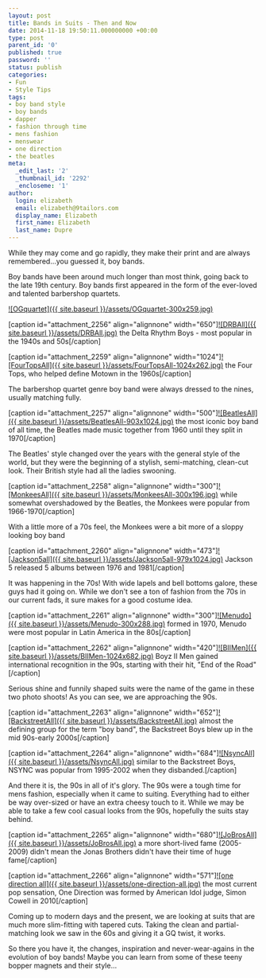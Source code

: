 ```yaml
---
layout: post
title: Bands in Suits - Then and Now
date: 2014-11-18 19:50:11.000000000 +00:00
type: post
parent_id: '0'
published: true
password: ''
status: publish
categories:
- Fun
- Style Tips
tags:
- boy band style
- boy bands
- dapper
- fashion through time
- mens fashion
- menswear
- one direction
- the beatles
meta:
  _edit_last: '2'
  _thumbnail_id: '2292'
  _encloseme: '1'
author:
  login: elizabeth
  email: elizabeth@9tailors.com
  display_name: Elizabeth
  first_name: Elizabeth
  last_name: Dupre
---
```

While they may come and go rapidly, they make their print and are always remembered...you guessed it, boy bands.

Boy bands have been around much longer than most think, going back to the late 19th century. Boy bands first appeared in the form of the ever-loved and talented barbershop quartets.

[![OGquartet]({{ site.baseurl }}/assets/OGquartet-300x259.jpg)](http://blog.9tailors.com/uploads/OGquartet.jpg)

\[caption id="attachment_2256" align="alignnone" width="650"\][![DRBAll]({{ site.baseurl }}/assets/DRBAll.jpg)](http://blog.9tailors.com/uploads/DRBAll.jpg) the Delta Rhythm Boys - most popular in the 1940s and 50s\[/caption\]

\[caption id="attachment_2259" align="alignnone" width="1024"\][![FourTopsAll]({{ site.baseurl }}/assets/FourTopsAll-1024x262.jpg)](http://blog.9tailors.com/uploads/FourTopsAll.jpg) the Four Tops, who helped define Motown in the 1960s\[/caption\]

The barbershop quartet genre boy band were always dressed to the nines, usually matching fully.

\[caption id="attachment_2257" align="alignnone" width="500"\][![BeatlesAll]({{ site.baseurl }}/assets/BeatlesAll-903x1024.jpg)](http://blog.9tailors.com/uploads/BeatlesAll.jpg) the most iconic boy band of all time, the Beatles made music together from 1960 until they split in 1970\[/caption\]

The Beatles' style changed over the years with the general style of the world, but they were the beginning of a stylish, semi-matching, clean-cut look. Their British style had all the ladies swooning.

\[caption id="attachment_2258" align="alignnone" width="300"\][![MonkeesAll]({{ site.baseurl }}/assets/MonkeesAll-300x196.jpg)](http://blog.9tailors.com/uploads/MonkeesAll.jpg) while somewhat overshadowed by the Beatles, the Monkees were popular from 1966-1970\[/caption\]

With a little more of a 70s feel, the Monkees were a bit more of a sloppy looking boy band

\[caption id="attachment_2260" align="alignnone" width="473"\][![Jackson5all]({{ site.baseurl }}/assets/Jackson5all-979x1024.jpg)](http://blog.9tailors.com/uploads/Jackson5all.jpg) Jackson 5 released 5 albums between 1976 and 1981\[/caption\]

It was happening in the 70s! With wide lapels and bell bottoms galore, these guys had it going on. While we don't see a ton of fashion from the 70s in our current fads, it sure makes for a good costume idea.

\[caption id="attachment_2261" align="alignnone" width="300"\][![Menudo]({{ site.baseurl }}/assets/Menudo-300x288.jpg)](http://blog.9tailors.com/uploads/Menudo.jpg) formed in 1970, Menudo were most popular in Latin America in the 80s\[/caption\]

\[caption id="attachment_2262" align="alignnone" width="420"\][![BIIMen]({{ site.baseurl }}/assets/BIIMen-1024x682.jpg)](http://blog.9tailors.com/uploads/BIIMen.jpg) Boyz II Men gained international recognition in the 90s, starting with their hit, "End of the Road"\[/caption\]

Serious shine and funnily shaped suits were the name of the game in these two photo shoots! As you can see, we are approaching the 90s.

\[caption id="attachment_2263" align="alignnone" width="652"\][![BackstreetAll]({{ site.baseurl }}/assets/BackstreetAll.jpg)](http://blog.9tailors.com/uploads/BackstreetAll.jpg) almost the defining group for the term "boy band", the Backstreet Boys blew up in the mid 90s-early 2000s\[/caption\]

\[caption id="attachment_2264" align="alignnone" width="684"\][![NsyncAll]({{ site.baseurl }}/assets/NsyncAll.jpg)](http://blog.9tailors.com/uploads/NsyncAll.jpg) similar to the Backstreet Boys, NSYNC was popular from 1995-2002 when they disbanded.\[/caption\]

And there it is, the 90s in all of it's glory. The 90s were a tough time for mens fashion, especially when it came to suiting. Everything had to either be way over-sized or have an extra cheesy touch to it. While we may be able to take a few cool casual looks from the 90s, hopefully the suits stay behind.

\[caption id="attachment_2265" align="alignnone" width="680"\][![JoBrosAll]({{ site.baseurl }}/assets/JoBrosAll.jpg)](http://blog.9tailors.com/uploads/JoBrosAll.jpg) a more short-lived fame (2005-2009) didn't mean the Jonas Brothers didn't have their time of huge fame\[/caption\]

\[caption id="attachment_2266" align="alignnone" width="571"\][![one direction all]({{ site.baseurl }}/assets/one-direction-all.jpg)](http://blog.9tailors.com/uploads/one-direction-all.jpg) the most current pop sensation, One Direction was formed by American Idol judge, Simon Cowell in 2010\[/caption\]

Coming up to modern days and the present, we are looking at suits that are much more slim-fitting with tapered cuts. Taking the clean and partial-matching look we saw in the 60s and giving it a GQ twist, it works.

So there you have it, the changes, inspiration and never-wear-agains in the evolution of boy bands! Maybe you can learn from some of these teeny bopper magnets and their style...